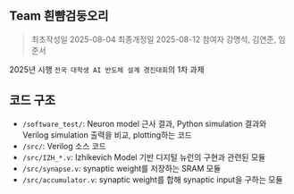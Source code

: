 ## Team 흰뺨검둥오리

> 최초작성일 2025-08-04
> 최종개정일 2025-08-12
> 참여자 강명석, 김연준, 임준서

2025년 시행 `전국 대학생 AI 반도체 설계 경진대회`의 1차 과제

## 코드 구조

- `/software_test/`: Neuron model 근사 결과, Python simulation 결과와 Verilog simulation 출력을 비교, plotting하는 코드
- `/src/`: Verilog 소스 코드
- `/src/IZH_*.v`: Izhikevich Model 기반 디지털 뉴런의 구현과 관련된 모듈
- `/src/synapse.v`: synaptic weight를 저장하는 SRAM 모듈
- `/src/accumulator.v`: synaptic weight를 합해 synaptic input을 구하는 모듈
